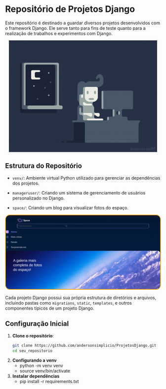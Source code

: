 # Repositório de Projetos Django

Este repositório é destinado a guardar diversos projetos desenvolvidos com o framework Django. Ele serve tanto para fins de teste quanto para a realização de trabalhos e experimentos com Django.

<p align="center">
  <img src="img/programer.gif" alt="Imagem Ilustrativa">
</p>

## Estrutura do Repositório

- `venv/`: Ambiente virtual Python utilizado para gerenciar as dependências dos projetos. 
- `manageruser/`: Criando um sistema de gerenciamento de usuários personalizado no Django.

- `space/`: Criando um blog para visualizar fotos do espaço.
<div align="center">
    <img src="img/space.png" style="border-radius: 15px; border: 2px solid orange;" alt="Imagem do Blog" width="500">
</div>


Cada projeto Django possui sua própria estrutura de diretórios e arquivos, incluindo pastas como `migrations`, `static`, `templates`, e outros componentes típicos de um projeto Django.

## Configuração Inicial

1. **Clone o repositório**:
   ```sh
   git clone https://github.com/andersonsimplicio/ProjetosDjango.git
   cd seu_repositorio

2. **Configurando a venv**
   - python -m venv venv
   - source venv/bin/activate
3. **Instalar dependências**
   - pip install -r requirements.txt  
